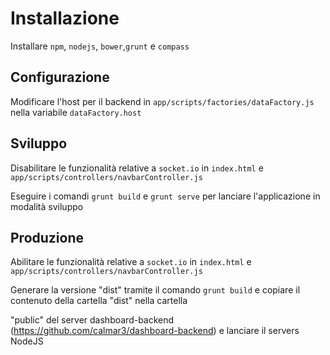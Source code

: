 # Installazione


Installare `npm`, `nodejs`, `bower`,`grunt` e `compass`

## Configurazione

Modificare l'host per il backend in `app/scripts/factories/dataFactory.js` nella variabile `dataFactory.host`

## Sviluppo

Disabilitare le funzionalità relative a `socket.io` in `index.html` e `app/scripts/controllers/navbarController.js`

Eseguire i comandi  `grunt build` e  `grunt serve` per lanciare l'applicazione in modalità sviluppo


## Produzione

Abilitare le funzionalità relative a `socket.io` in `index.html` e `app/scripts/controllers/navbarController.js`

Generare la versione "dist" tramite il comando `grunt build` e copiare il contenuto della cartella "dist" nella cartella

"public" del server dashboard-backend (https://github.com/calmar3/dashboard-backend) e lanciare il servers NodeJS



